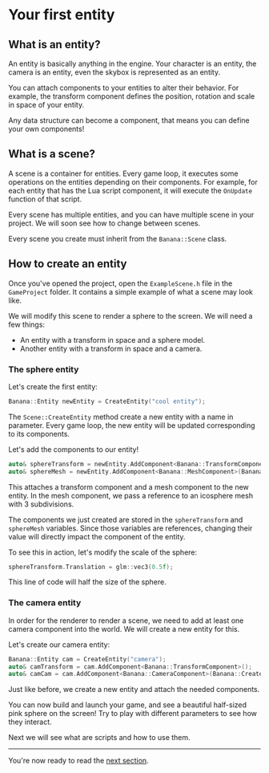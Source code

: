 # Your first entity

## What is an entity?

An entity is basically anything in the engine. Your character is an entity, the camera is an entity, even the skybox is represented as an entity.

You can attach components to your entities to alter their behavior. For example, the transform component defines the position, rotation and scale in space of your entity.

Any data structure can become a component, that means you can define your own components!

## What is a scene?

A scene is a container for entities. Every game loop, it executes some operations on the entities depending on their components. For example, for each entity that has the Lua script component, it will execute the `OnUpdate` function of that script.

Every scene has multiple entities, and you can have multiple scene in your project. We will soon see how to change between scenes.

Every scene you create must inherit from the `Banana::Scene` class.

## How to create an entity

Once you've opened the project, open the `ExampleScene.h` file in the `GameProject` folder. It contains a simple example of what a scene may look like.

We will modify this scene to render a sphere to the screen. We will need a few things:

- An entity with a transform in space and a sphere model.
- Another entity with a transform in space and a camera.

### The sphere entity

Let's create the first entity:

```cpp
Banana::Entity newEntity = CreateEntity("cool entity");
```

The `Scene::CreateEntity` method create a new entity with a name in parameter. Every game loop, the new entity will be updated corresponding to its components.

Let's add the components to our entity!

```cpp
auto& sphereTransform = newEntity.AddComponent<Banana::TransformComponent>();
auto& sphereMesh = newEntity.AddComponent<Banana::MeshComponent>(Banana::CreateRef<Banana::Icosphere>(3));
```

This attaches a transform component and a mesh component to the new entity. In the mesh component, we pass a reference to an icosphere mesh with 3 subdivisions.

The components we just created are stored in the `sphereTransform` and `sphereMesh` variables. Since those variables are references, changing their value will directly impact the component of the entity.

To see this in action, let's modify the scale of the sphere:

```cpp
sphereTransform.Translation = glm::vec3(0.5f);
```

This line of code will half the size of the sphere.

### The camera entity

In order for the renderer to render a scene, we need to add at least one camera component into the world. We will create a new entity for this.

Let's create our camera entity:

```cpp
Banana::Entity cam = CreateEntity("camera");
auto& camTransform = cam.AddComponent<Banana::TransformComponent>();
auto& camCam = cam.AddComponent<Banana::CameraComponent>(Banana::CreateRef<Banana::Camera>());
```

Just like before, we create a new entity and attach the needed components.

You can now build and launch your game, and see a beautiful half-sized pink sphere on the screen! Try to play with different parameters to see how they interact.

Next we will see what are scripts and how to use them.

---

You're now ready to read the [next section](scripts.md).
